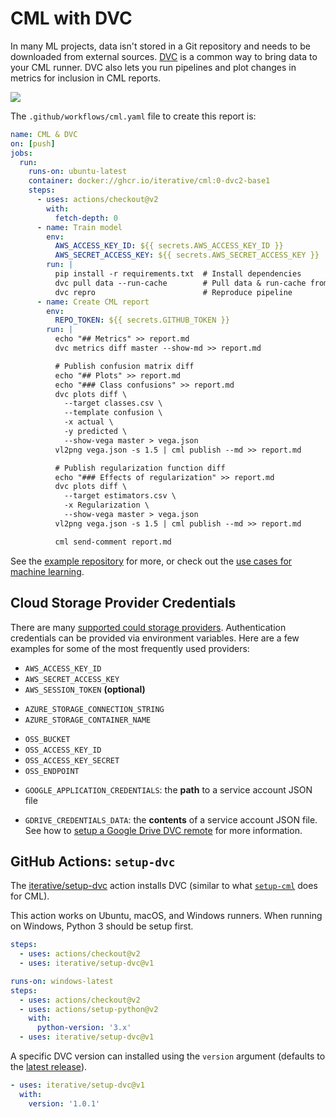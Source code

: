 # CML with DVC

In many ML projects, data isn't stored in a Git repository and needs to be
downloaded from external sources. [DVC](https://dvc.org) is a common way to
bring data to your CML runner. DVC also lets you run pipelines and plot changes
in metrics for inclusion in CML reports.

![](img/dvc_cml_long_report.png)

The `.github/workflows/cml.yaml` file to create this report is:

```yaml
name: CML & DVC
on: [push]
jobs:
  run:
    runs-on: ubuntu-latest
    container: docker://ghcr.io/iterative/cml:0-dvc2-base1
    steps:
      - uses: actions/checkout@v2
        with:
          fetch-depth: 0
      - name: Train model
        env:
          AWS_ACCESS_KEY_ID: ${{ secrets.AWS_ACCESS_KEY_ID }}
          AWS_SECRET_ACCESS_KEY: ${{ secrets.AWS_SECRET_ACCESS_KEY }}
        run: |
          pip install -r requirements.txt  # Install dependencies
          dvc pull data --run-cache        # Pull data & run-cache from S3
          dvc repro                        # Reproduce pipeline
      - name: Create CML report
        env:
          REPO_TOKEN: ${{ secrets.GITHUB_TOKEN }}
        run: |
          echo "## Metrics" >> report.md
          dvc metrics diff master --show-md >> report.md

          # Publish confusion matrix diff
          echo "## Plots" >> report.md
          echo "### Class confusions" >> report.md
          dvc plots diff \
            --target classes.csv \
            --template confusion \
            -x actual \
            -y predicted \
            --show-vega master > vega.json
          vl2png vega.json -s 1.5 | cml publish --md >> report.md

          # Publish regularization function diff
          echo "### Effects of regularization" >> report.md
          dvc plots diff \
            --target estimators.csv \
            -x Regularization \
            --show-vega master > vega.json
          vl2png vega.json -s 1.5 | cml publish --md >> report.md

          cml send-comment report.md
```

See the [example repository](https://github.com/iterative/cml_dvc_case) for
more, or check out the
[use cases for machine learning](https://dvc.org/doc/use-cases/ci-cd-for-machine-learning).

## Cloud Storage Provider Credentials

There are many
[supported could storage providers](https://dvc.org/doc/command-reference/remote/modify#available-parameters-per-storage-type).
Authentication credentials can be provided via environment variables. Here are a
few examples for some of the most frequently used providers:

<toggle>
<tab title="S3 & compatible (Minio, DigitalOcean Spaces, IBM Cloud Object Storage, ...)">

- `AWS_ACCESS_KEY_ID`
- `AWS_SECRET_ACCESS_KEY`
- `AWS_SESSION_TOKEN` **(optional)**

</tab>
<tab title="Azure">

- `AZURE_STORAGE_CONNECTION_STRING`
- `AZURE_STORAGE_CONTAINER_NAME`

</tab>
<tab title="Aliyun">

- `OSS_BUCKET`
- `OSS_ACCESS_KEY_ID`
- `OSS_ACCESS_KEY_SECRET`
- `OSS_ENDPOINT`

</tab>
<tab title="Google Cloud Storage">

- `GOOGLE_APPLICATION_CREDENTIALS`: the **path** to a service account JSON file

</tab>
<tab title="Google Drive">

- `GDRIVE_CREDENTIALS_DATA`: the **contents** of a service account JSON file.
  See how to
  [setup a Google Drive DVC remote](https://dvc.org/doc/user-guide/setup-google-drive-remote#authorization)
  for more information.

</tab>
</toggle>

## GitHub Actions: `setup-dvc`

The [iterative/setup-dvc](https://github.com/iterative/setup-dvc) action
installs DVC (similar to what [`setup-cml`](/doc/start/github#setup-action) does
for CML).

This action works on Ubuntu, macOS, and Windows runners. When running on
Windows, Python 3 should be setup first.

<toggle>
<tab title="Ubuntu & macOS">

```yaml
steps:
  - uses: actions/checkout@v2
  - uses: iterative/setup-dvc@v1
```

</tab>
<tab title="Windows">

```yaml
runs-on: windows-latest
steps:
  - uses: actions/checkout@v2
  - uses: actions/setup-python@v2
    with:
      python-version: '3.x'
  - uses: iterative/setup-dvc@v1
```

</tab>
</toggle>

A specific DVC version can installed using the `version` argument (defaults to
the [latest release](https://github.com/iterative/dvc/releases)).

```yaml
- uses: iterative/setup-dvc@v1
  with:
    version: '1.0.1'
```
